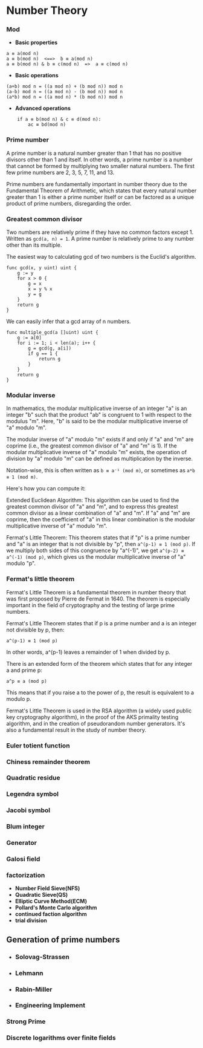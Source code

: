 # Number Theory

### Mod
- **Basic properties**
```
a ≡ a(mod n)
a ≡ b(mod n)  <==>  b ≡ a(mod n)
a ≡ b(mod n) & b ≡ c(mod n)  =>  a ≡ c(mod n) 
```

- **Basic operations**
```
(a+b) mod n = ((a mod n) + (b mod n)) mod n
(a-b) mod n = ((a mod n) - (b mod n)) mod n
(a*b) mod n = ((a mod n) * (b mod n)) mod n
```

- **Advanced operations**
```
    if a ≡ b(mod n) & c ≡ d(mod n):
        ac ≡ bd(mod n)
```


### Prime number

A prime number is a natural number greater than 1 that has no positive divisors other than 1 and itself. In other words, a prime number is a number that cannot be formed by multiplying two smaller natural numbers. The first few prime numbers are 2, 3, 5, 7, 11, and 13.

Prime numbers are fundamentally important in number theory due to the Fundamental Theorem of Arithmetic, which states that every natural number greater than 1 is either a prime number itself or can be factored as a unique product of prime numbers, disregarding the order.

### Greatest common divisor

Two numbers are relatively prime if they have no common factors except 1. Written as ```gcd(a, n) = 1```.
A prime number is relatively prime to any number other than its multiple.

The easiest way to calculating gcd of two numbers is the Euclid's algorithm.

```
func gcd(x, y uint) uint {
	g := y
	for x > 0 {
		g = x
		x = y % x
		y = g
	}
	return g
}
```

We can easily infer that a gcd array of n numbers.
```
func multiple_gcd(a []uint) uint {
	g := a[0]
	for i := 1; i < len(a); i++ {
		g = gcd(g, a[i])
		if g == 1 {
			return g
		}
	}
	return g
}
```

### Modular inverse

In mathematics, the modular multiplicative inverse of an integer "a" is an integer "b" such that the product "ab" is congruent to 1 with respect to the modulus "m". Here, "b" is said to be the modular multiplicative inverse of "a" modulo "m".

The modular inverse of "a" modulo "m" exists if and only if "a" and "m" are coprime (i.e., the greatest common divisor of "a" and "m" is 1). If the modular multiplicative inverse of "a" modulo "m" exists, the operation of division by "a" modulo "m" can be defined as multiplication by the inverse.

Notation-wise, this is often written as ```b ≡ a⁻¹ (mod m)```, or sometimes as ```a*b ≡ 1 (mod m)```.

Here's how you can compute it:

Extended Euclidean Algorithm: This algorithm can be used to find the greatest common divisor of "a" and "m", and to express this greatest common divisor as a linear combination of "a" and "m". If "a" and "m" are coprime, then the coefficient of "a" in this linear combination is the modular multiplicative inverse of "a" modulo "m".

Fermat's Little Theorem: This theorem states that if "p" is a prime number and "a" is an integer that is not divisible by "p", then ```a^(p-1) ≡ 1 (mod p)```. If we multiply both sides of this congruence by "a^(-1)", we get ```a^(p-2) ≡ a^(-1) (mod p)```, which gives us the modular multiplicative inverse of "a" modulo "p".

### Fermat's little theorem

Fermat's Little Theorem is a fundamental theorem in number theory that was first proposed by Pierre de Fermat in 1640. The theorem is especially important in the field of cryptography and the testing of large prime numbers.

Fermat's Little Theorem states that if p is a prime number and a is an integer not divisible by p, then:

```a^(p-1) ≡ 1 (mod p)```

In other words, a^(p-1) leaves a remainder of 1 when divided by p.

There is an extended form of the theorem which states that for any integer a and prime p:

```a^p ≡ a (mod p)```

This means that if you raise a to the power of p, the result is equivalent to a modulo p.

Fermat's Little Theorem is used in the RSA algorithm (a widely used public key cryptography algorithm), in the proof of the AKS primality testing algorithm, and in the creation of pseudorandom number generators. It's also a fundamental result in the study of number theory.

### Euler totient function

### Chiness remainder theorem

### Quadratic residue

### Legendra symbol

### Jacobi symbol

### Blum integer

### Generator

### Galosi field

### factorization
- **Number Field Sieve(NFS)**
- **Quadratic Sieve(QS)**
- **Elliptic Curve Method(ECM)**
- **Pollard's Monte Carlo algorithm**
- **continued faction algorithm**
- **trial division**

## Generation of prime numbers

- ### Solovag-Strassen
- ### Lehmann
- ### Rabin-Miller
- ### Engineering Implement

### Strong Prime

### Discrete logarithms over finite fields
